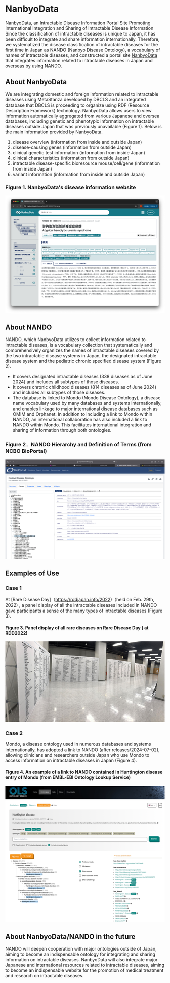 # NanbyoData
NanbyoData, an Intractable Disease Information Portal Site Promoting International Integration and Sharing of Intractable Disease Information
Since the classification of intractable diseases is unique to Japan, it has been difficult to integrate and share information internationally. Therefore, we systematized the disease classification of intractable diseases for the first time in Japan as NANDO (Nanbyo Disease Ontology), a vocabulary of names of intractable diseases, and constructed a portal site [NanbyoData](https://nanbyodata.jp) that integrates information related to intractable diseases in Japan and overseas by using NANDO. 

## About NanbyoData
We are integrating domestic and foreign information related to intractable diseases using MetaStanza developed by DBCLS and an integrated database that DBCLS is proceeding to organize using RDF (Resource Description Framework) technology. 
NanbyoData allows users to view information automatically aggregated from various Japanese and oversea databases, including genetic and phenotypic information on intractable diseases outside Japan that was previously unavailable (Figure 1). Below is the main information provided by NanbyoData.
   1. disease overview (information from inside and outside Japan)
   2. disease-causing genes (information from outside Japan)
   3. clinical genetic test information (information from inside Japan) 
   4. clinical characteristics (information from outside Japan)
   5. intractable disease-specific bioresource mouse/cell/gene (information from inside Japan)
   6. variant information (information from inside and outside Japan)

### Figure 1. NanbyoData's disease information website
![Fig-1](https://raw.githubusercontent.com/dbcls/website/master/services/images/Nanbyo_Fig1_20240828.png)

## About NANDO
NANDO, which NanbyoData utilizes to collect information related to intractable diseases, is a vocabulary collection that systematically and comprehensively organizes the names of intractable diseases covered by the two intractable disease systems in Japan, the designated intractable disease system and the pediatric chronic specified disease system (Figure 2).
- It covers designated intractable diseases (338 diseases as of June 2024) and includes all subtypes of those diseases.
- It covers chronic childhood diseases (814 diseases as of June 2024) and includes all subtypes of those diseases.
- The database is linked to Mondo (Mondo Disease Ontology), a disease name vocabulary used by many databases and systems internationally, and enables linkage to major international disease databases such as OMIM and Orphanet. In addition to including a link to Mondo within NANDO, an international collaboration has also included a link to NANDO within Mondo. This facilitates international integration and sharing of information through both ontologies.

### Figure 2．NANDO Hierarchy and Definition of Terms (from NCBO BioPortal)
![Fig-2](https://raw.githubusercontent.com/dbcls/website/master/services/images/Nanbyo_Fig2_20240828.png)


## Examples of Use
### Case 1
At [Rare Disease Day]（https://rddjapan.info/2022)（held on Feb. 29th, 2022) , a panel display of all the intractable diseases included in NANDO gave participants a sense of the many types of intractable diseases (Figure 3).
 
#### Figure 3. Panel display of all rare diseases on Rare Disease Day ( at RDD2022) 
![Fig-3](https://raw.githubusercontent.com/dbcls/website/master/services/images/Nanbyo_Fig3_20240828.png)

### Case 2
Mondo, a disease ontology used in numerous databases and systems internationally, has adopted a link to NANDO (after releases/2024-07-02), allowing clinicians and researchers outside Japan who use Mondo to access information on intractable diseases in Japan (Figure 4). 

#### Figure 4. An example of a link to NANDO contained in Huntington disease entry of Mondo (from EMBL-EBI Ontology Lookup Service)
![Fig-4](https://raw.githubusercontent.com/dbcls/website/master/services/images/Nanbyo_Fig4_20240828.png)

## About NanbyoData/NANDO in the future
NANDO will deepen cooperation with major ontologies outside of Japan, aiming to become an indispensable ontology for integrating and sharing information on intractable diseases. NanbyoData will also integrate major Japanese and international resources related to intractable diseases, aiming to become an indispensable website for the promotion of medical treatment and research on intractable diseases.

<!--:-->
